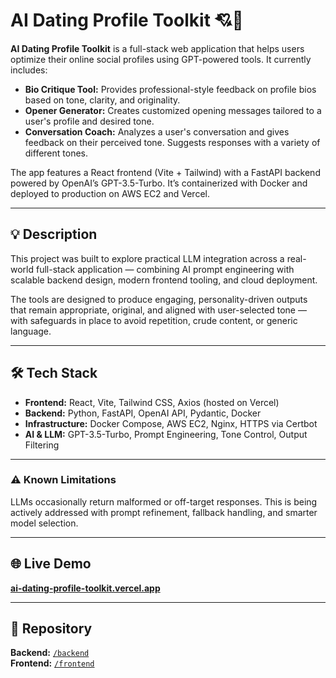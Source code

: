 # AI Dating Profile Toolkit 💘🤖

**AI Dating Profile Toolkit** is a full-stack web application that helps users optimize their online social profiles using GPT-powered tools. It currently includes:

- **Bio Critique Tool:** Provides professional-style feedback on profile bios based on tone, clarity, and originality.
- **Opener Generator:** Creates customized opening messages tailored to a user's profile and desired tone.
- **Conversation Coach:** Analyzes a user's conversation and gives feedback on their perceived tone. Suggests responses with a variety of different tones.


The app features a React frontend (Vite + Tailwind) with a FastAPI backend powered by OpenAI’s GPT-3.5-Turbo. It’s containerized with Docker and deployed to production on AWS EC2 and Vercel.

---

## 💡 Description

This project was built to explore practical LLM integration across a real-world full-stack application — combining AI prompt engineering with scalable backend design, modern frontend tooling, and cloud deployment.

The tools are designed to produce engaging, personality-driven outputs that remain appropriate, original, and aligned with user-selected tone — with safeguards in place to avoid repetition, crude content, or generic language.

---

## 🛠️ Tech Stack

- **Frontend:** React, Vite, Tailwind CSS, Axios (hosted on Vercel)
- **Backend:** Python, FastAPI, OpenAI API, Pydantic, Docker
- **Infrastructure:** Docker Compose, AWS EC2, Nginx, HTTPS via Certbot
- **AI & LLM:** GPT-3.5-Turbo, Prompt Engineering, Tone Control, Output Filtering

---

### ⚠️ Known Limitations

LLMs occasionally return malformed or off-target responses. This is being actively addressed with prompt refinement, fallback handling, and smarter model selection.

---

## 🌐 Live Demo

**[ai-dating-profile-toolkit.vercel.app](https://ai-dating-profile-toolkit.vercel.app/)**

---

## 📂 Repository

**Backend:** [`/backend`](https://github.com/zzwerling/ai-dating-profile-toolkit/tree/main/backend)  
**Frontend:** [`/frontend`](https://github.com/zzwerling/ai-dating-profile-toolkit/tree/main/frontend)

